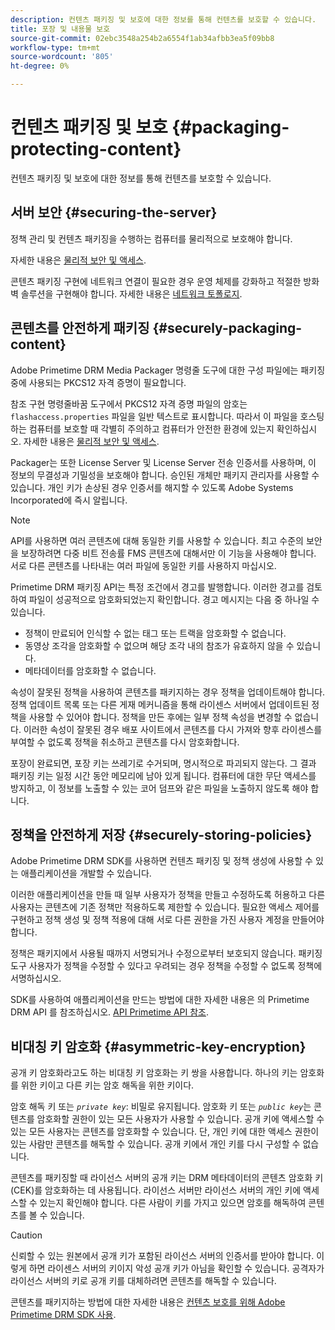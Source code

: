 ```yaml
---
description: 컨텐츠 패키징 및 보호에 대한 정보를 통해 컨텐츠를 보호할 수 있습니다.
title: 포장 및 내용물 보호
source-git-commit: 02ebc3548a254b2a6554f1ab34afbb3ea5f09bb8
workflow-type: tm+mt
source-wordcount: '805'
ht-degree: 0%

---
```


# 컨텐츠 패키징 및 보호 {#packaging-protecting-content}

컨텐츠 패키징 및 보호에 대한 정보를 통해 컨텐츠를 보호할 수 있습니다.

## 서버 보안 {#securing-the-server}

정책 관리 및 컨텐츠 패키징을 수행하는 컴퓨터를 물리적으로 보호해야 합니다.

자세한 내용은 [물리적 보안 및 액세스](../../secure-deployment-guidelines/physical-sec-and-access.md).

콘텐츠 패키징 구현에 네트워크 연결이 필요한 경우 운영 체제를 강화하고 적절한 방화벽 솔루션을 구현해야 합니다. 자세한 내용은 [네트워크 토폴로지](../../secure-deployment-guidelines/overview/network-topology.md).

## 콘텐츠를 안전하게 패키징 {#securely-packaging-content}

Adobe Primetime DRM Media Packager 명령줄 도구에 대한 구성 파일에는 패키징 중에 사용되는 PKCS12 자격 증명이 필요합니다.

참조 구현 명령줄바꿈 도구에서 PKCS12 자격 증명 파일의 암호는 `flashaccess.properties` 파일을 일반 텍스트로 표시합니다. 따라서 이 파일을 호스팅하는 컴퓨터를 보호할 때 각별히 주의하고 컴퓨터가 안전한 환경에 있는지 확인하십시오. 자세한 내용은 [물리적 보안 및 액세스](../../secure-deployment-guidelines/physical-sec-and-access.md).

Packager는 또한 License Server 및 License Server 전송 인증서를 사용하며, 이 정보의 무결성과 기밀성을 보호해야 합니다. 승인된 개체만 패키지 관리자를 사용할 수 있습니다. 개인 키가 손상된 경우 인증서를 해지할 수 있도록 Adobe Systems Incorporated에 즉시 알립니다.

>[!NOTE]
>
>API를 사용하면 여러 콘텐츠에 대해 동일한 키를 사용할 수 있습니다. 최고 수준의 보안을 보장하려면 다중 비트 전송률 FMS 콘텐츠에 대해서만 이 기능을 사용해야 합니다. 서로 다른 콘텐츠를 나타내는 여러 파일에 동일한 키를 사용하지 마십시오.

Primetime DRM 패키징 API는 특정 조건에서 경고를 발행합니다. 이러한 경고를 검토하여 파일이 성공적으로 암호화되었는지 확인합니다. 경고 메시지는 다음 중 하나일 수 있습니다.

* 정책이 만료되어 인식할 수 없는 태그 또는 트랙을 암호화할 수 없습니다.
* 동영상 조각을 암호화할 수 없으며 해당 조각 내의 참조가 유효하지 않을 수 있습니다.
* 메타데이터를 암호화할 수 없습니다.

속성이 잘못된 정책을 사용하여 콘텐츠를 패키지하는 경우 정책을 업데이트해야 합니다. 정책 업데이트 목록 또는 다른 게재 메커니즘을 통해 라이센스 서버에서 업데이트된 정책을 사용할 수 있어야 합니다. 정책을 만든 후에는 일부 정책 속성을 변경할 수 없습니다. 이러한 속성이 잘못된 경우 배포 사이트에서 콘텐츠를 다시 가져와 향후 라이센스를 부여할 수 없도록 정책을 취소하고 콘텐츠를 다시 암호화합니다.

포장이 완료되면, 포장 키는 쓰레기로 수거되며, 명시적으로 파괴되지 않는다. 그 결과 패키징 키는 일정 시간 동안 메모리에 남아 있게 됩니다. 컴퓨터에 대한 무단 액세스를 방지하고, 이 정보를 노출할 수 있는 코어 덤프와 같은 파일을 노출하지 않도록 해야 합니다.

## 정책을 안전하게 저장 {#securely-storing-policies}

Adobe Primetime DRM SDK를 사용하면 컨텐츠 패키징 및 정책 생성에 사용할 수 있는 애플리케이션을 개발할 수 있습니다.

이러한 애플리케이션을 만들 때 일부 사용자가 정책을 만들고 수정하도록 허용하고 다른 사용자는 콘텐츠에 기존 정책만 적용하도록 제한할 수 있습니다. 필요한 액세스 제어를 구현하고 정책 생성 및 정책 적용에 대해 서로 다른 권한을 가진 사용자 계정을 만들어야 합니다.

정책은 패키지에서 사용될 때까지 서명되거나 수정으로부터 보호되지 않습니다. 패키징 도구 사용자가 정책을 수정할 수 있다고 우려되는 경우 정책을 수정할 수 없도록 정책에 서명하십시오.

SDK를 사용하여 애플리케이션을 만드는 방법에 대한 자세한 내용은 의 Primetime DRM API 를 참조하십시오. [API Primetime API 참조](https://help.adobe.com/en_US/primetime/api/index.html#api-Adobe_Primetime_API_References).

## 비대칭 키 암호화 {#asymmetric-key-encryption}

공개 키 암호화라고도 하는 비대칭 키 암호화는 키 쌍을 사용합니다. 하나의 키는 암호화를 위한 키이고 다른 키는 암호 해독을 위한 키이다.

암호 해독 키 또는 *`private key`*: 비밀로 유지됩니다. 암호화 키 또는 *`public key`*&#x200B;는 콘텐츠를 암호화할 권한이 있는 모든 사용자가 사용할 수 있습니다. 공개 키에 액세스할 수 있는 모든 사용자는 콘텐츠를 암호화할 수 있습니다. 단, 개인 키에 대한 액세스 권한이 있는 사람만 콘텐츠를 해독할 수 있습니다. 공개 키에서 개인 키를 다시 구성할 수 없습니다.

콘텐츠를 패키징할 때 라이선스 서버의 공개 키는 DRM 메타데이터의 콘텐츠 암호화 키(CEK)를 암호화하는 데 사용됩니다. 라이선스 서버만 라이선스 서버의 개인 키에 액세스할 수 있는지 확인해야 합니다. 다른 사람이 키를 가지고 있으면 암호를 해독하여 콘텐츠를 볼 수 있습니다.

>[!CAUTION]
>
>신뢰할 수 있는 원본에서 공개 키가 포함된 라이선스 서버의 인증서를 받아야 합니다. 이렇게 하면 라이센스 서버의 키이지 악성 공개 키가 아님을 확인할 수 있습니다. 공격자가 라이선스 서버의 키로 공개 키를 대체하려면 콘텐츠를 해독할 수 있습니다.

콘텐츠를 패키지하는 방법에 대한 자세한 내용은 [컨텐츠 보호를 위해 Adobe Primetime DRM SDK 사용](https://helpx.adobe.com/content/dam/help/en/primetime/drm/drm_protecting_content.pdf).
